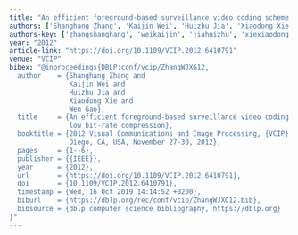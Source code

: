 ```yaml
---
title: "An efficient foreground-based surveillance video coding scheme in low bit-rate compression"
authors: ['Shanghang Zhang', 'Kaijin Wei', 'Huizhu Jia', 'Xiaodong Xie', 'Wen Gao 0001']
authors-key: ['zhangshanghang', 'weikaijin', 'jiahuizhu', 'xiexiaodong', 'gaowen']
year: "2012"
article-link: "https://doi.org/10.1109/VCIP.2012.6410791"
venue: "VCIP"
bibex: "@inproceedings{DBLP:conf/vcip/ZhangWJXG12,
  author    = {Shanghang Zhang and
               Kaijin Wei and
               Huizhu Jia and
               Xiaodong Xie and
               Wen Gao},
  title     = {An efficient foreground-based surveillance video coding scheme in
               low bit-rate compression},
  booktitle = {2012 Visual Communications and Image Processing, {VCIP} 2012, San
               Diego, CA, USA, November 27-30, 2012},
  pages     = {1--6},
  publisher = {{IEEE}},
  year      = {2012},
  url       = {https://doi.org/10.1109/VCIP.2012.6410791},
  doi       = {10.1109/VCIP.2012.6410791},
  timestamp = {Wed, 16 Oct 2019 14:14:52 +0200},
  biburl    = {https://dblp.org/rec/conf/vcip/ZhangWJXG12.bib},
  bibsource = {dblp computer science bibliography, https://dblp.org}
}"
---
```

